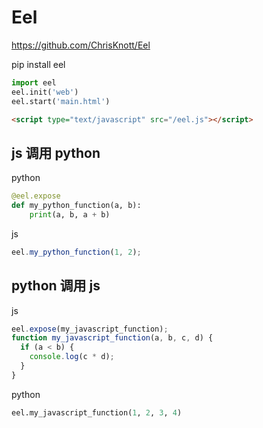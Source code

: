 # Eel

<https://github.com/ChrisKnott/Eel>

pip install eel

```python
import eel
eel.init('web')
eel.start('main.html')
```

```html
<script type="text/javascript" src="/eel.js"></script>
```

## js 调用 python

python
```py
@eel.expose
def my_python_function(a, b):
    print(a, b, a + b)
```

js
```js
eel.my_python_function(1, 2);
```

## python 调用 js

js
```js
eel.expose(my_javascript_function);
function my_javascript_function(a, b, c, d) {
  if (a < b) {
    console.log(c * d);
  }
}
```

python
```py
eel.my_javascript_function(1, 2, 3, 4)
```




